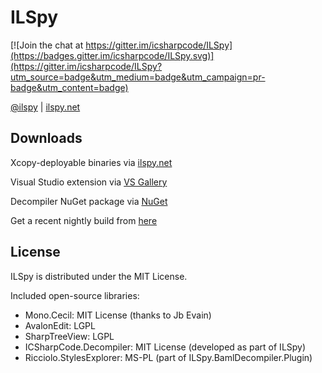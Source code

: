 # ILSpy

[![Join the chat at https://gitter.im/icsharpcode/ILSpy](https://badges.gitter.im/icsharpcode/ILSpy.svg)](https://gitter.im/icsharpcode/ILSpy?utm_source=badge&utm_medium=badge&utm_campaign=pr-badge&utm_content=badge)

[@ilspy](https://twitter.com/ilspy) | [ilspy.net](http://ilspy.net/)

Downloads
-------

Xcopy-deployable binaries via [ilspy.net](http://ilspy.net/)

Visual Studio extension via [VS Gallery](https://visualstudiogallery.msdn.microsoft.com/8ef1d688-f80c-4380-8004-2ec7f814e7de)

Decompiler NuGet package via [NuGet](https://www.nuget.org/packages/ICSharpCode.Decompiler/)

Get a recent nightly build from [here](http://build.sharpdevelop.net/BuildArtefacts/#ILSpyMaster)

License
-------

ILSpy is distributed under the MIT License.

Included open-source libraries:
 * Mono.Cecil: MIT License (thanks to Jb Evain)
 * AvalonEdit: LGPL
 * SharpTreeView: LGPL
 * ICSharpCode.Decompiler: MIT License (developed as part of ILSpy)
 * Ricciolo.StylesExplorer: MS-PL (part of ILSpy.BamlDecompiler.Plugin)
